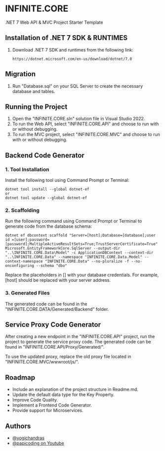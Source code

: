 # INFINITE.CORE
.NET 7 Web API & MVC Project Starter Template

## Installation of .NET 7 SDK & RUNTIMES
1. Download .NET 7 SDK and runtimes from the following link:
   ```
   https://dotnet.microsoft.com/en-us/download/dotnet/7.0
   ```

## Migration
1. Run "Database.sql" on your SQL Server to create the necessary database and tables.

## Running the Project
1. Open the "INFINITE.CORE.sln" solution file in Visual Studio 2022.
2. To run the Web API, select "INFINITE.CORE.API" and choose to run with or without debugging.
3. To run the MVC project, select "INFINITE.CORE.MVC" and choose to run with or without debugging.

## Backend Code Generator
### 1. Tool Installation
Install the following tool using Command Prompt or Terminal:
```shell
dotnet tool install --global dotnet-ef 
or
dotnet tool update --global dotnet-ef
```

### 2. Scaffolding 
Run the following command using Command Prompt or Terminal to generate code from the database schema:
```shell
dotnet ef dbcontext scaffold "Server=[host];Database=[database];user id =[user];password=[password];MultipleActiveResultSets=True;TrustServerCertificate=True" Microsoft.EntityFrameworkCore.SqlServer --output-dir "..\INFINITE.CORE.Data\Model" -c ApplicationDBContext --context-dir "..\INFINITE.CORE.Data" --namespace "INFINITE.CORE.Data.Model" --context-namespace "INFINITE.CORE.Data" --no-pluralize -f --no-onconfiguring --schema "dbo"
```
Replace the placeholders in [] with your database credentials. For example, [host] should be replaced with your server address.

### 3. Generated Files
The generated code can be found in the "INFINITE.CORE.DATA/Generated/Backend" folder.

## Service Proxy Code Generator
After creating a new endpoint in the "INFINITE.CORE.API" project, run the project to generate the service proxy code. The generated code can be found in "INFINITE.CORE.API/Proxy/Generated/".

To use the updated proxy, replace the old proxy file located in "INFINITE.CORE.MVC/wwwroot/js/".


## Roadmap
- Include an explanation of the project structure in Readme.md.
- Update the default data type for the Key Property.
- Improve Code Quality.
- Implement a Frontend Code Generator.
- Provide support for Microservices.


## Authors
- [@yogichandras](https://github.com/yogichandras/)
- [@papicoding on Youtube](https://www.youtube.com/channel/UCVxy3e7hZ4QAIRIABVX4Aog)

